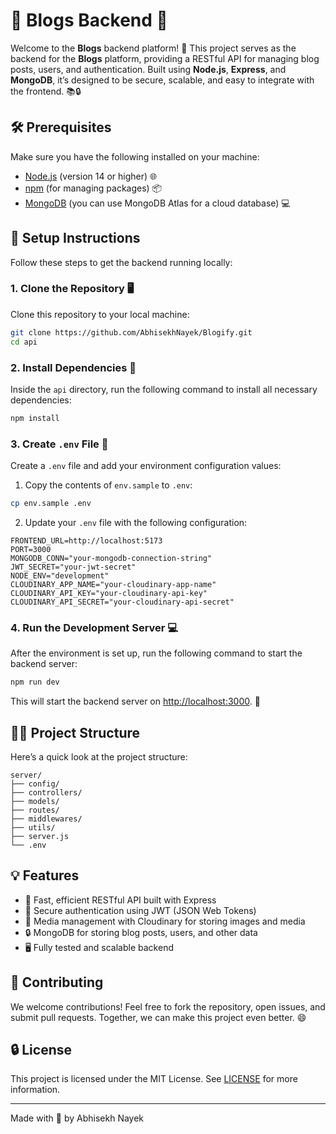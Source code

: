 # 🌟 Blogs Backend 🌟

Welcome to the **Blogs** backend platform! 🚀 This project serves as the backend for the **Blogs** platform, providing a RESTful API for managing blog posts, users, and authentication. Built using **Node.js**, **Express**, and **MongoDB**, it’s designed to be secure, scalable, and easy to integrate with the frontend. 📚🔒

## 🛠️ Prerequisites

Make sure you have the following installed on your machine:

- [Node.js](https://nodejs.org/) (version 14 or higher) 🌐
- [npm](https://www.npmjs.com/) (for managing packages) 📦
- [MongoDB](https://www.mongodb.com/) (you can use MongoDB Atlas for a cloud database) 💻

## 🚀 Setup Instructions

Follow these steps to get the backend running locally:

### 1. Clone the Repository 🖥️

Clone this repository to your local machine:

```bash
git clone https://github.com/AbhisekhNayek/Blogify.git
cd api
```

### 2. Install Dependencies 🔧

Inside the `api` directory, run the following command to install all necessary dependencies:

```bash
npm install
```

### 3. Create `.env` File 🔑

Create a `.env` file and add your environment configuration values:

1. Copy the contents of `env.sample` to `.env`:

```bash
cp env.sample .env
```

2. Update your `.env` file with the following configuration:

```env
FRONTEND_URL=http://localhost:5173  
PORT=3000                            
MONGODB_CONN="your-mongodb-connection-string"  
JWT_SECRET="your-jwt-secret"        
NODE_ENV="development"               
CLOUDINARY_APP_NAME="your-cloudinary-app-name"  
CLOUDINARY_API_KEY="your-cloudinary-api-key"    
CLOUDINARY_API_SECRET="your-cloudinary-api-secret" 
```

### 4. Run the Development Server 💻

After the environment is set up, run the following command to start the backend server:

```bash
npm run dev
```

This will start the backend server on [http://localhost:3000](http://localhost:3000). 🎉

## 🧑‍💻 Project Structure

Here’s a quick look at the project structure:

```
server/
├── config/
├── controllers/
├── models/
├── routes/
├── middlewares/
├── utils/
├── server.js
└── .env
```

## 💡 Features

- 🚀 Fast, efficient RESTful API built with Express
- 📝 Secure authentication using JWT (JSON Web Tokens)
- 📱 Media management with Cloudinary for storing images and media
- 🔒 MongoDB for storing blog posts, users, and other data
- 🖥️ Fully tested and scalable backend

## 📢 Contributing

We welcome contributions! Feel free to fork the repository, open issues, and submit pull requests. Together, we can make this project even better. 😄

## 🔒 License

This project is licensed under the MIT License. See [LICENSE](LICENSE) for more information.

---

Made with 💙 by Abhisekh Nayek
